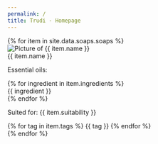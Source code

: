 ```yaml
---
permalink: /
title: Trudi - Homepage
---
```


<div class="flex justify-center flex-wrap p-5">
    {% for item in site.data.soaps.soaps %}
      <div class="max-w-xs rounded overflow-hidden shadow-lg my-2 m-5 mt-12 bg-white bg-opacity-75 transition duration-500 easi-in-out transform hover:scale-110">
          <img class="w-full lazy" src="/assets/pictures/{{ item.picture }}.png" alt="Picture of {{ item.name }}">
          <div class="px-6 pt-4">
            <div class="font-bold text-xl mb-1">{{ item.name }}</div>
            <div class="flex flex-wrap text-grey-darker text-base items-center">
                <p class="text-grey-darker text-base">Essential oils:</p>
                {% for ingredient in item.ingredients %}
                    <div class="rounded-full bg-gray-200 p-2 m-1 text-center">{{ ingredient }}</div>
                {% endfor %}
            </div>
            <p class="text-grey-darker text-base">Suited for: {{ item.suitability }}</p>
          </div>
          <div class="px-6 py-4">
            {% for tag in item.tags %}
                <span class="inline-block bg-grey-lighter rounded-full px-3 py-1 text-sm font-semibold text-grey-darker mr-2">{{ tag }}</span>
            {% endfor %}
          </div>
        </div>
    {% endfor %}
</div>

